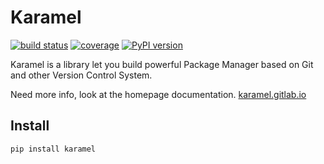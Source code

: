 # Karamel

[![build status](https://gitlab.com/karamel/karamel/badges/master/build.svg)](https://gitlab.com/karamel/karamel/commits/master)
[![coverage](https://gitlab.com/karamel/karamel/badges/master/coverage.svg?job=coverage)](https://karamel.gitlab.io/karamel/coverage)
[![PyPI version](https://badge.fury.io/py/karamel.svg)](https://badge.fury.io/py/karamel)

Karamel is a library let you build powerful Package Manager based on Git and other Version Control System.

Need more info, look at the homepage documentation. [karamel.gitlab.io](http://karamel.gitlab.io/)

## Install

```
pip install karamel
```
